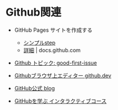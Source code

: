 # Github関連

- GitHub Pages サイトを作成する
  - [シンプルstep](https://pages.github.com/)
  - [詳細](https://docs.github.com/ja/pages/getting-started-with-github-pages/creating-a-github-pages-site) | docs.github.com

- [Github トピック: good-first-issue](https://github.com/topics/good-first-issue)
- [Githubブラウザ上エディター github.dev](https://docs.github.com/ja/codespaces/the-githubdev-web-based-editor)


- [GitHub公式 blog](https://github.blog/)
- [GitHubを学ぶ インタラクティブコース](https://skills.github.com/)